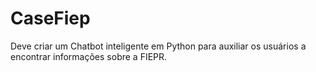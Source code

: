 # CaseFiep
Deve criar um Chatbot inteligente em Python para auxiliar os usuários a encontrar informações sobre a FIEPR. 
